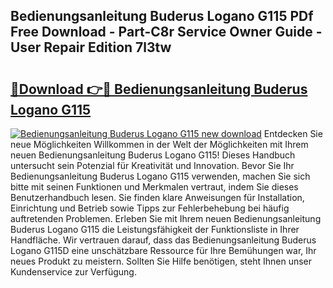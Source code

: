 ## Bedienungsanleitung Buderus Logano G115 PDf Free Download - Part-C8r Service Owner Guide - User Repair Edition 7l3tw

# <h2><a href="http://df5s65t.blite.top/?on=Bedienungsanleitung+Buderus+Logano+G115">🔗Download 👉🔴 Bedienungsanleitung Buderus Logano G115</a></h2>

[![Bedienungsanleitung Buderus Logano G115 new download](https://i.imgur.com/lujVjoI.png)](http://df5s65t.blite.top/?on=Bedienungsanleitung+Buderus+Logano+G115)
Entdecken Sie neue Möglichkeiten Willkommen in der Welt der Möglichkeiten mit Ihrem neuen Bedienungsanleitung Buderus Logano G115! Dieses Handbuch untersucht sein Potenzial für Kreativität und Innovation. Bevor Sie Ihr Bedienungsanleitung Buderus Logano G115 verwenden, machen Sie sich bitte mit seinen Funktionen und Merkmalen vertraut, indem Sie dieses Benutzerhandbuch lesen. Sie finden klare Anweisungen für Installation, Einrichtung und Betrieb sowie Tipps zur Fehlerbehebung bei häufig auftretenden Problemen. Erleben Sie mit Ihrem neuen Bedienungsanleitung Buderus Logano G115 die Leistungsfähigkeit der Funktionsliste in Ihrer Handfläche. Wir vertrauen darauf, dass das Bedienungsanleitung Buderus Logano G115D eine unschätzbare Ressource für Ihre Bemühungen war, Ihr neues Produkt zu meistern. Sollten Sie Hilfe benötigen, steht Ihnen unser Kundenservice zur Verfügung.
